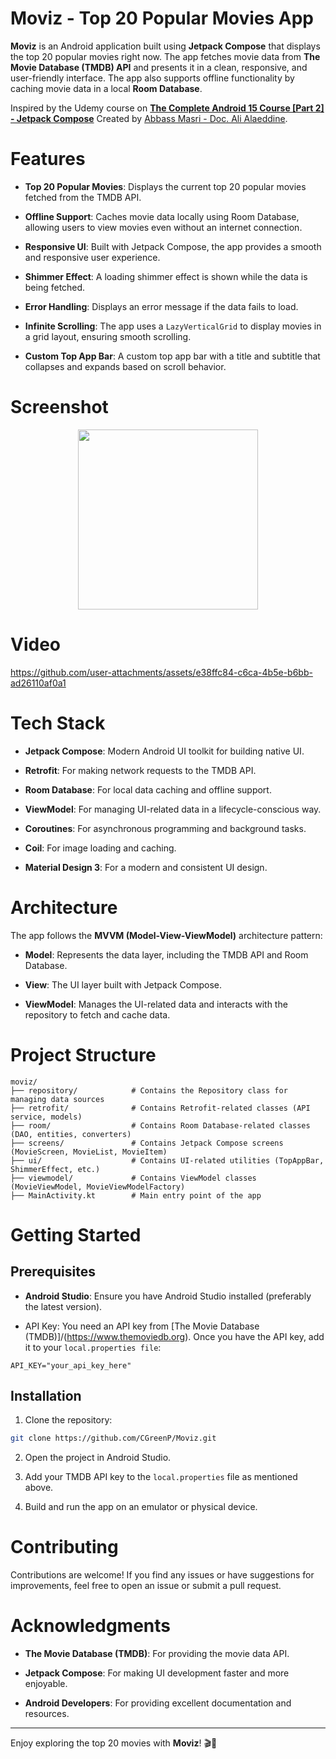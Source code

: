 # Moviz - Top 20 Popular Movies App

**Moviz** is an Android application built using **Jetpack Compose** that displays the top 20 popular movies right now. The app fetches movie data from **The Movie Database (TMDB) API** and presents it in a clean, responsive, and user-friendly interface. The app also supports offline functionality by caching movie data in a local **Room Database**.

Inspired by the Udemy course on [**The Complete Android 15 Course [Part 2] - Jetpack Compose**](https://www.udemy.com/course/android15-developer-course-part2/) Created by [Abbass Masri - Doc. Ali Alaeddine](https://www.udemy.com/user/mahmoud-masri-7/).

# Features
- **Top 20 Popular Movies**: Displays the current top 20 popular movies fetched from the TMDB API.

- **Offline Support**: Caches movie data locally using Room Database, allowing users to view movies even without an internet connection.

- **Responsive UI**: Built with Jetpack Compose, the app provides a smooth and responsive user experience.

- **Shimmer Effect**: A loading shimmer effect is shown while the data is being fetched.

- **Error Handling**: Displays an error message if the data fails to load.

- **Infinite Scrolling**: The app uses a `LazyVerticalGrid` to display movies in a grid layout, ensuring smooth scrolling.

- **Custom Top App Bar**: A custom top app bar with a title and subtitle that collapses and expands based on scroll behavior.

# Screenshot
<p align="center">
<img src="https://github.com/user-attachments/assets/e282ca4c-7515-427f-8903-9be50f25a3d1" width="288">
</p>

# Video
https://github.com/user-attachments/assets/e38ffc84-c6ca-4b5e-b6bb-ad26110af0a1

# Tech Stack
- **Jetpack Compose**: Modern Android UI toolkit for building native UI.

- **Retrofit**: For making network requests to the TMDB API.

- **Room Database**: For local data caching and offline support.

- **ViewModel**: For managing UI-related data in a lifecycle-conscious way.

- **Coroutines**: For asynchronous programming and background tasks.

- **Coil**: For image loading and caching.

- **Material Design 3**: For a modern and consistent UI design.

# Architecture
The app follows the **MVVM (Model-View-ViewModel)** architecture pattern:

- **Model**: Represents the data layer, including the TMDB API and Room Database.

- **View**: The UI layer built with Jetpack Compose.

- **ViewModel**: Manages the UI-related data and interacts with the repository to fetch and cache data.

# Project Structure
```
moviz/
├── repository/            # Contains the Repository class for managing data sources
├── retrofit/              # Contains Retrofit-related classes (API service, models)
├── room/                  # Contains Room Database-related classes (DAO, entities, converters)
├── screens/               # Contains Jetpack Compose screens (MovieScreen, MovieList, MovieItem)
├── ui/                    # Contains UI-related utilities (TopAppBar, ShimmerEffect, etc.)
├── viewmodel/             # Contains ViewModel classes (MovieViewModel, MovieViewModelFactory)
├── MainActivity.kt        # Main entry point of the app
```

# Getting Started
## Prerequisites
- **Android Studio**: Ensure you have Android Studio installed (preferably the latest version).

- API Key: You need an API key from [The Movie Database (TMDB)]/(https://www.themoviedb.org). Once you have the API key, add it to your `local.properties file`:
```
API_KEY="your_api_key_here"
```

## Installation
1. Clone the repository:
```bash
git clone https://github.com/CGreenP/Moviz.git
```
2. Open the project in Android Studio.

3. Add your TMDB API key to the `local.properties` file as mentioned above.

4. Build and run the app on an emulator or physical device.

# Contributing
Contributions are welcome! If you find any issues or have suggestions for improvements, feel free to open an issue or submit a pull request.

# Acknowledgments
- **The Movie Database (TMDB)**: For providing the movie data API.

- **Jetpack Compose**: For making UI development faster and more enjoyable.

- **Android Developers**: For providing excellent documentation and resources.

---
Enjoy exploring the top 20 movies with **Moviz**! 🎬🍿
